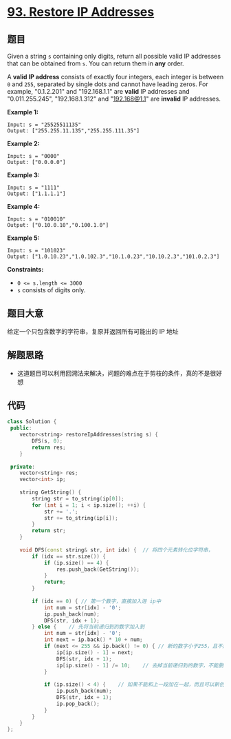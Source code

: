 # [93. Restore IP Addresses](https://leetcode.com/problems/restore-ip-addresses/)

## 题目

Given a string `s` containing only digits, return all possible valid IP addresses that can be obtained from `s`. You can return them in **any** order.

A **valid IP address** consists of exactly four integers, each integer is between `0` and `255`, separated by single dots and cannot have leading zeros. For example, "0.1.2.201" and "192.168.1.1" are **valid** IP addresses and "0.011.255.245", "192.168.1.312" and "192.168@1.1" are **invalid** IP addresses. 

 

**Example 1:**

```
Input: s = "25525511135"
Output: ["255.255.11.135","255.255.111.35"]
```

**Example 2:**

```
Input: s = "0000"
Output: ["0.0.0.0"]
```

**Example 3:**

```
Input: s = "1111"
Output: ["1.1.1.1"]
```

**Example 4:**

```
Input: s = "010010"
Output: ["0.10.0.10","0.100.1.0"]
```

**Example 5:**

```
Input: s = "101023"
Output: ["1.0.10.23","1.0.102.3","10.1.0.23","10.10.2.3","101.0.2.3"]
```

 

**Constraints:**

- `0 <= s.length <= 3000`
- `s` consists of digits only.

## 题目大意

给定一个只包含数字的字符串，复原并返回所有可能出的 IP 地址

## 解题思路

* 这道题目可以利用回溯法来解决，问题的难点在于剪枝的条件，真的不是很好想

## 代码

````c++
class Solution {
 public:    
    vector<string> restoreIpAddresses(string s) {
        DFS(s, 0);
        return res;
    }
    
 private:
    vector<string> res;
    vector<int> ip;
    
    string GetString() {
        string str = to_string(ip[0]);
        for (int i = 1; i < ip.size(); ++i) {
            str += '.';
            str += to_string(ip[i]);
        }
        return str;
    }
    
    void DFS(const string& str, int idx) {  // 将四个元素转化位字符串，
        if (idx == str.size()) {
            if (ip.size() == 4) {
                res.push_back(GetString());
            }
            return;
        }
        
        if (idx == 0) { // 第一个数字，直接加入进 ip中
            int num = str[idx] - '0';
            ip.push_back(num);
            DFS(str, idx + 1);
        } else {    // 先将当前递归到的数字加入到
            int num = str[idx] - '0';
            int next = ip.back() * 10 + num;
            if (next <= 255 && ip.back() != 0) { // 新的数字小于255，且不是以 0 开头，就可以继续递归
                ip[ip.size() - 1] = next;
                DFS(str, idx + 1);
                ip[ip.size() - 1] /= 10;    // 去掉当前递归到的数字，不能删除最后一个元素（可能是多层递归的结果）
            }
            
            if (ip.size() < 4) {    // 如果不能和上一段加在一起，而且可以新创建一个段，就新创建一个段
                ip.push_back(num);
                DFS(str, idx + 1);
                ip.pop_back();
            }
        }
    }
};
````




